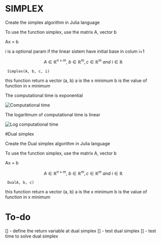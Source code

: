 # SIMPLEX
Create the simplex algorithm in Julia language  

To use the function simplex, use the matrix A, vector b 

Ax = b

i is a optional param if the linear sistem have initial base in colum i+1

$$A \in \mathbb{R}^{n\times m},~ b\in \mathbb{R}^{m},  c \in \mathbb{R}^{m}~and~i\in \mathbb{R}$$

``` Simplex(A, b, c, i)```

this function return a vector (a, b)
a is the x minimum
b is the value of function in x minimum

The computational time is exponential

![Computational time](image/iter.png)

The logaritmum of computational time is linear

![Log computational time](image/iter_log.png)

#Dual simplex

Create the Dual simplex algorithm in Julia language

To use the function simplex, use the matrix A, vector b 

Ax = b


$$A \in \mathbb{R}^{n\times m},~ b\in \mathbb{R}^{m},  c \in \mathbb{R}^{m}~and~i\in \mathbb{R}$$

``` DualA, b, c)```

this function return a vector (a, b)
a is the x minimum
b is the value of function in x minimum


# To-do
[] - define the return variable at dual simplex
[] - test dual simplex
[] - test time to solve dual simplex

